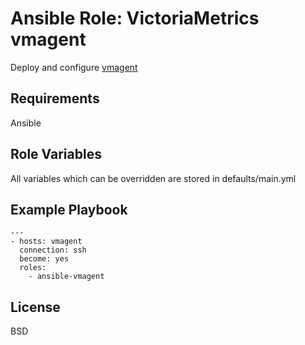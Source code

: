 Ansible Role: VictoriaMetrics vmagent
=========

Deploy and configure [vmagent](https://victoriametrics.github.io/vmagent.html)

Requirements
------------

Ansible

Role Variables
--------------

All variables which can be overridden are stored in defaults/main.yml

Example Playbook
----------------

```text
---
- hosts: vmagent
  connection: ssh
  become: yes
  roles: 
    - ansible-vmagent
```

License
-------

BSD
